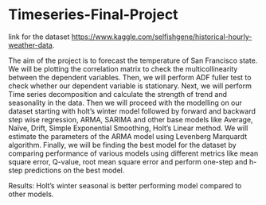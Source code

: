 # Timeseries-Final-Project

link for the dataset https://www.kaggle.com/selfishgene/historical-hourly-weather-data.

The aim of the project is to forecast the temperature of San Francisco state. We will be plotting the correlation matrix to check the multicollinearity between the dependent variables. Then, we will perform ADF fuller test to check whether our dependent variable is stationary. Next, we will perform Time series decomposition and calculate the strength of trend and seasonality in the data. Then we will proceed with the modelling on our dataset starting with holt’s winter model followed by forward and backward step wise regression, ARMA, SARIMA and other base models like Average, Naïve, Drift, Simple Exponential Smoothing, Holt’s Linear method. We will estimate the parameters of the ARMA model using Levenberg Marquardt algorithm. Finally, we will be finding the best model for the dataset by comparing performance of various models using different metrics like mean square error, Q-value, root mean square error and perform one-step and h-step predictions on the best model.

Results:
Holt’s winter seasonal is better performing model compared to other models.
